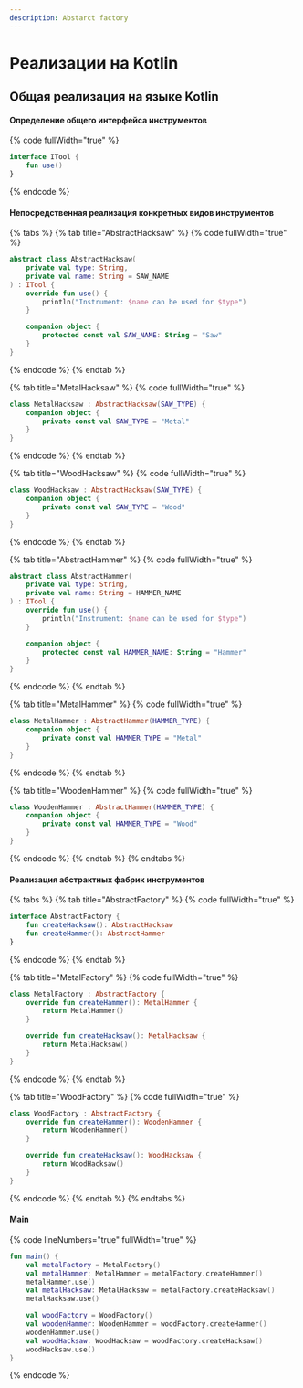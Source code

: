 ```yaml
---
description: Abstarct factory
---
```


# Реализации на Kotlin

## Общая реализация на языке Kotlin

#### Определение общего интерфейса инструментов

{% code fullWidth="true" %}
```kotlin
interface ITool {
    fun use()
}
```
{% endcode %}

#### Непосредственная реализация конкретных видов инструментов

{% tabs %}
{% tab title="AbstractHacksaw" %}
{% code fullWidth="true" %}
```kotlin
abstract class AbstractHacksaw(
    private val type: String,
    private val name: String = SAW_NAME
) : ITool {
    override fun use() {
        println("Instrument: $name can be used for $type")
    }

    companion object {
        protected const val SAW_NAME: String = "Saw"
    }
}
```
{% endcode %}
{% endtab %}

{% tab title="MetalHacksaw" %}
{% code fullWidth="true" %}
```kotlin
class MetalHacksaw : AbstractHacksaw(SAW_TYPE) {
    companion object {
        private const val SAW_TYPE = "Metal"
    }
}
```
{% endcode %}
{% endtab %}

{% tab title="WoodHacksaw" %}
{% code fullWidth="true" %}
```kotlin
class WoodHacksaw : AbstractHacksaw(SAW_TYPE) {
    companion object {
        private const val SAW_TYPE = "Wood"
    }
}
```
{% endcode %}
{% endtab %}

{% tab title="AbstractHammer" %}
{% code fullWidth="true" %}
```kotlin
abstract class AbstractHammer(
    private val type: String,
    private val name: String = HAMMER_NAME
) : ITool {
    override fun use() {
        println("Instrument: $name can be used for $type")
    }

    companion object {
        protected const val HAMMER_NAME: String = "Hammer"
    }
}
```
{% endcode %}
{% endtab %}

{% tab title="MetalHammer" %}
{% code fullWidth="true" %}
```kotlin
class MetalHammer : AbstractHammer(HAMMER_TYPE) {
    companion object {
        private const val HAMMER_TYPE = "Metal"
    }
}
```
{% endcode %}
{% endtab %}

{% tab title="WoodenHammer" %}
{% code fullWidth="true" %}
```kotlin
class WoodenHammer : AbstractHammer(HAMMER_TYPE) {
    companion object {
        private const val HAMMER_TYPE = "Wood"
    }
}
```
{% endcode %}
{% endtab %}
{% endtabs %}

#### Реализация абстрактных фабрик инструментов

{% tabs %}
{% tab title="AbstractFactory" %}
{% code fullWidth="true" %}
```kotlin
interface AbstractFactory {
    fun createHacksaw(): AbstractHacksaw
    fun createHammer(): AbstractHammer
}
```
{% endcode %}
{% endtab %}

{% tab title="MetalFactory" %}
{% code fullWidth="true" %}
```kotlin
class MetalFactory : AbstractFactory {
    override fun createHammer(): MetalHammer {
        return MetalHammer()
    }

    override fun createHacksaw(): MetalHacksaw {
        return MetalHacksaw()
    }
}
```
{% endcode %}
{% endtab %}

{% tab title="WoodFactory" %}
{% code fullWidth="true" %}
```kotlin
class WoodFactory : AbstractFactory {
    override fun createHammer(): WoodenHammer {
        return WoodenHammer()
    }

    override fun createHacksaw(): WoodHacksaw {
        return WoodHacksaw()
    }
}
```
{% endcode %}
{% endtab %}
{% endtabs %}

#### Main

{% code lineNumbers="true" fullWidth="true" %}
```kotlin
fun main() {
    val metalFactory = MetalFactory()
    val metalHammer: MetalHammer = metalFactory.createHammer()
    metalHammer.use()
    val metalHacksaw: MetalHacksaw = metalFactory.createHacksaw()
    metalHacksaw.use()

    val woodFactory = WoodFactory()
    val woodenHammer: WoodenHammer = woodFactory.createHammer()
    woodenHammer.use()
    val woodHacksaw: WoodHacksaw = woodFactory.createHacksaw()
    woodHacksaw.use()
}
```
{% endcode %}
